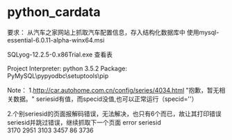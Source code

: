 # python_cardata

要求：
  从汽车之家网站上抓取汽车配置信息，存入结构化数据库中
  使用mysql-essential-6.0.11-alpha-winx64.msi
  
  SQLyog-12.2.5-0.x86Trial.exe 查看表
  
  Project Interpreter: python 3.5.2
  Package: PyMySQL\pypyodbc\setuptools\pip
  
Note：
1.http://car.autohome.com.cn/config/series/4034.html
  "抱歉，暂无相关数据。"
  seriesid有值，而specid没值,也可以正常运行（specid=''）

2.个别seriesid的页面报解码错误，无法解决，也只有6个而已，故让其打印错误seriesid并跳过错误，继续抓取下一个页面
error seriesid	
3170
2951
3103
3457
86
3736
